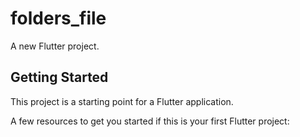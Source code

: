 # folders_file

A new Flutter project.

## Getting Started

This project is a starting point for a Flutter application.

A few resources to get you started if this is your first Flutter project:
